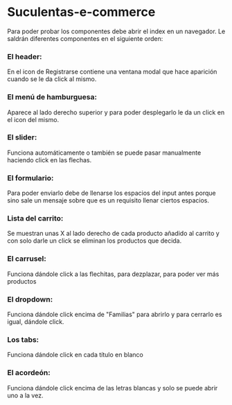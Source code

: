 # Suculentas-e-commerce

Para poder probar los componentes debe abrir el index en un navegador. Le saldrán diferentes componentes en el siguiente orden:

### El header:
En el icon de Registrarse contiene una ventana modal que hace aparición cuando se le da click al mismo.

### El menú de hamburguesa:
Aparece al lado derecho superior y para poder desplegarlo le da un click en el icon del mismo.

### El slider:
Funciona automáticamente o también se puede pasar manualmente haciendo click en las flechas.

### El formulario:
Para poder enviarlo debe de llenarse los espacios del input antes porque sino sale un mensaje sobre que es un requisito llenar ciertos espacios.

### Lista del carrito:
Se muestran unas X al lado derecho de cada producto añadido al carrito y con solo darle un click se eliminan los productos que decida.

### El carrusel:
Funciona dándole click a las flechitas, para dezplazar, para poder ver más productos

### El dropdown:
Funciona dándole click encima de "Familias" para abrirlo y para cerrarlo es igual, dándole click.

### Los tabs:
Funciona dándole click en cada título en blanco

### El acordeón:
Funciona dándole click encima de las letras blancas y solo se puede abrir uno a la vez.
